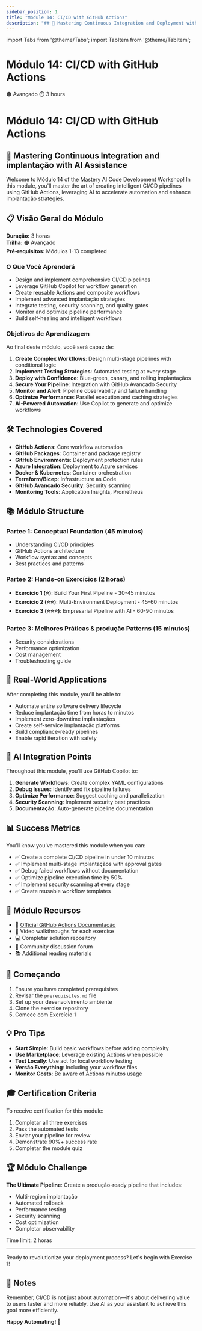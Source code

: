 ```yaml
---
sidebar_position: 1
title: "Module 14: CI/CD with GitHub Actions"
description: "## 🚀 Mastering Continuous Integration and Deployment with AI Assistance"
---
```


import Tabs from '@theme/Tabs';
import TabItem from '@theme/TabItem';

# Módulo 14: CI/CD with GitHub Actions

<div className="module-header">
  <div className="module-info">
    <span className="difficulty-badge advanced">🟠 Avançado</span>
    <span className="duration-badge">⏱️ 3 hours</span>
  </div>
</div>

# Módulo 14: CI/CD with GitHub Actions

## 🚀 Mastering Continuous Integration and implantação with AI Assistance

Welcome to Módulo 14 of the Mastery AI Code Development Workshop! In this module, you'll master the art of creating intelligent CI/CD pipelines using GitHub Actions, leveraging AI to accelerate automation and enhance implantação strategies.

## 📋 Visão Geral do Módulo

**Duração:** 3 horas  
**Trilha:** 🟠 Avançado  
**Pré-requisitos:** Módulos 1-13 completed

### O Que Você Aprenderá

- Design and implement comprehensive CI/CD pipelines
- Leverage GitHub Copilot for workflow generation
- Create reusable Actions and composite workflows
- Implement advanced implantação strategies
- Integrate testing, security scanning, and quality gates
- Monitor and optimize pipeline performance
- Build self-healing and intelligent workflows

### Objetivos de Aprendizagem

Ao final deste módulo, você será capaz de:

1. **Create Complex Workflows**: Design multi-stage pipelines with conditional logic
2. **Implement Testing Strategies**: Automated testing at every stage
3. **Deploy with Confidence**: Blue-green, canary, and rolling implantaçãos
4. **Secure Your Pipeline**: Integration with GitHub Avançado Security
5. **Monitor and Alert**: Pipeline observability and failure handling
6. **Optimize Performance**: Parallel execution and caching strategies
7. **AI-Powered Automation**: Use Copilot to generate and optimize workflows

## 🛠️ Technologies Covered

- **GitHub Actions**: Core workflow automation
- **GitHub Packages**: Container and package registry
- **GitHub Environments**: Deployment protection rules
- **Azure Integration**: Deployment to Azure services
- **Docker & Kubernetes**: Container orchestration
- **Terraform/Bicep**: Infrastructure as Code
- **GitHub Avançado Security**: Security scanning
- **Monitoring Tools**: Application Insights, Prometheus

## 📚 Módulo Structure

### Partee 1: Conceptual Foundation (45 minutos)
- Understanding CI/CD principles
- GitHub Actions architecture
- Workflow syntax and concepts
- Best practices and patterns

### Partee 2: Hands-on Exercícios (2 horas)
- **Exercício 1 (⭐)**: Build Your First Pipeline - 30-45 minutos
- **Exercício 2 (⭐⭐)**: Multi-Environment Deployment - 45-60 minutos  
- **Exercício 3 (⭐⭐⭐)**: Empresarial Pipeline with AI - 60-90 minutos

### Partee 3: Melhores Práticas & produção Patterns (15 minutos)
- Security considerations
- Performance optimization
- Cost management
- Troubleshooting guide

## 🎯 Real-World Applications

After completing this module, you'll be able to:

- Automate entire software delivery lifecycle
- Reduce implantação time from horas to minutos
- Implement zero-downtime implantaçãos
- Create self-service implantação platforms
- Build compliance-ready pipelines
- Enable rapid iteration with safety

## 🤖 AI Integration Points

Throughout this module, you'll use GitHub Copilot to:

1. **Generate Workflows**: Create complex YAML configurations
2. **Debug Issues**: Identify and fix pipeline failures
3. **Optimize Performance**: Suggest caching and parallelization
4. **Security Scanning**: Implement security best practices
5. **Documentação**: Auto-generate pipeline documentation

## 📊 Success Metrics

You'll know you've mastered this module when you can:

- ✅ Create a complete CI/CD pipeline in under 10 minutos
- ✅ Implement multi-stage implantaçãos with approval gates
- ✅ Debug failed workflows without documentation
- ✅ Optimize pipeline execution time by 50%
- ✅ Implement security scanning at every stage
- ✅ Create reusable workflow templates

## 🔗 Módulo Recursos

- 📖 [Official GitHub Actions Documentação](https://docs.github.com/actions)
- 🎥 Video walkthroughs for each exercise
- 💻 Completar solution repository
- 🤝 Community discussion forum
- 📚 Additional reading materials

## 🚦 Começando

1. Ensure you have completed prerequisites
2. Revisar the `prerequisites.md` file
3. Set up your desenvolvimento ambiente
4. Clone the exercise repository
5. Comece com Exercício 1

## 💡 Pro Tips

- **Start Simple**: Build basic workflows before adding complexity
- **Use Marketplace**: Leverage existing Actions when possible
- **Test Locally**: Use act for local workflow testing
- **Versão Everything**: Including your workflow files
- **Monitor Costs**: Be aware of Actions minutos usage

## 🎓 Certification Criteria

To receive certification for this module:

1. Completar all three exercises
2. Pass the automated tests
3. Enviar your pipeline for review
4. Demonstrate 90%+ success rate
5. Completar the module quiz

## 🏆 Módulo Challenge

**The Ultimate Pipeline**: Create a produção-ready pipeline that includes:
- Multi-region implantação
- Automated rollback
- Performance testing
- Security scanning
- Cost optimization
- Completar observability

Time limit: 2 horas

---

Ready to revolutionize your deployment process? Let's begin with Exercise 1!

## 📝 Notes

Remember, CI/CD is not just about automation—it's about delivering value to users faster and more reliably. Use AI as your assistant to achieve this goal more efficiently.

**Happy Automating! 🚀**